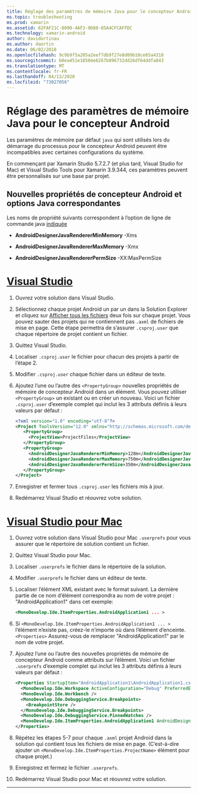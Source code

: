 ```yaml
---
title: Réglage des paramètres de mémoire Java pour le concepteur Android
ms.topic: troubleshooting
ms.prod: xamarin
ms.assetid: 62FAF21C-8090-4AF3-9D88-05A4CFCAFFDC
ms.technology: xamarin-android
author: davidortinau
ms.author: daortin
ms.date: 06/02/2018
ms.openlocfilehash: 9c9b9f5a205a2eef7db9f27e8d09b10ce65a4318
ms.sourcegitcommit: b0ea451e18504e6267b896732dd26df64ddfa843
ms.translationtype: MT
ms.contentlocale: fr-FR
ms.lasthandoff: 04/13/2020
ms.locfileid: "73027056"
---
```

# <a name="adjusting-java-memory-parameters-for-the-android-designer"></a>Réglage des paramètres de mémoire Java pour le concepteur Android

Les paramètres de mémoire par défaut `java` qui sont utilisés lors du démarrage du processus pour le concepteur Android peuvent être incompatibles avec certaines configurations du système.

En commençant par Xamarin Studio 5.7.2.7 (et plus tard, Visual Studio for Mac) et Visual Studio Tools pour Xamarin 3.9.344, ces paramètres peuvent être personnalisés sur une base par projet.

## <a name="new-android-designer-properties-and-corresponding-java-options"></a>Nouvelles propriétés de concepteur Android et options Java correspondantes

Les noms de propriété suivants correspondent à l’option de ligne de commande java [indiquée](https://docs.oracle.com/javase/7/docs/technotes/tools/windows/java.html)

- **AndroidDesignerJavaRendererMinMemory** -Xms

- **AndroidDesignerJavaRendererMaxMemory** -Xmx

- **AndroidDesignerJavaRendererPermSize** -XX:MaxPermSize

# <a name="visual-studio"></a>[Visual Studio](#tab/windows)

1. Ouvrez votre solution dans Visual Studio.

2. Sélectionnez chaque projet Android un par un dans la Solution Explorer et cliquez sur [Afficher tous les fichiers](https://docs.microsoft.com/previous-versions/visualstudio/visual-studio-2008/4afxey9h(v=vs.90)) deux fois sur chaque projet. Vous pouvez sauter des projets qui ne contiennent pas `.axml` de fichiers de mise en page. Cette étape permettra de s’assurer `.csproj.user` que chaque répertoire de projet contient un fichier.

3. Quittez Visual Studio.

4. Localiser `.csproj.user` le fichier pour chacun des projets à partir de l’étape 2.

5. Modifier `.csproj.user` chaque fichier dans un éditeur de texte.

6. Ajoutez l’une ou l’autre des `<PropertyGroup>` nouvelles propriétés de mémoire de concepteur Android dans un élément. Vous pouvez utiliser `<PropertyGroup>` un existant ou en créer un nouveau. Voici un fichier `.csproj.user` d’exemple complet qui inclut les 3 attributs définis à leurs valeurs par défaut :

    ```xml
    <?xml version="1.0" encoding="utf-8"?>
    <Project ToolsVersion="12.0" xmlns="http://schemas.microsoft.com/developer/msbuild/2003">
       <PropertyGroup>
         <ProjectView>ProjectFiles</ProjectView>
       </PropertyGroup>
       <PropertyGroup>
         <AndroidDesignerJavaRendererMinMemory>128m</AndroidDesignerJavaRendererMinMemory>
         <AndroidDesignerJavaRendererMaxMemory>750m</AndroidDesignerJavaRendererMaxMemory>
         <AndroidDesignerJavaRendererPermSize>350m</AndroidDesignerJavaRendererPermSize>
       </PropertyGroup>
    </Project>
    ```

7. Enregistrer et fermer tous `.csproj.user` les fichiers mis à jour.

8. Redémarrez Visual Studio et réouvrez votre solution.

# <a name="visual-studio-for-mac"></a>[Visual Studio pour Mac](#tab/macos)

1. Ouvrez votre solution dans Visual Studio pour Mac `.userprefs` pour vous assurer que le répertoire de solution contient un fichier.

2. Quittez Visual Studio pour Mac.

3. Localiser `.userprefs` le fichier dans le répertoire de la solution.

4. Modifier `.userprefs` le fichier dans un éditeur de texte.

5. Localiser l’élément XML existant avec le format suivant. La dernière partie de ce nom d’élément correspondra au nom de votre projet : "AndroidApplication1" dans cet exemple:

    ```xml
    <MonoDevelop.Ide.ItemProperties.AndroidApplication1 ... >
    ```

6. Si `<MonoDevelop.Ide.ItemProperties.AndroidApplication1 ... >` l’élément n’existe pas, créez-le n’importe où dans l’élément d’enceinte. `<Properties>` Assurez-vous de remplacer "AndroidApplication1" par le nom de votre projet.

7. Ajoutez l’une ou l’autre des nouvelles propriétés de mémoire de concepteur Android comme attributs sur l’élément. Voici un fichier `.userprefs` d’exemple complet qui inclut les 3 attributs définis à leurs valeurs par défaut :

    ```xml
    <Properties StartupItem="AndroidApplication1\AndroidApplication1.csproj">
      <MonoDevelop.Ide.Workspace ActiveConfiguration="Debug" PreferredExecutionTarget="Android.SelectDevice" />
      <MonoDevelop.Ide.Workbench />
      <MonoDevelop.Ide.DebuggingService.Breakpoints>
        <BreakpointStore />
      </MonoDevelop.Ide.DebuggingService.Breakpoints>
      <MonoDevelop.Ide.DebuggingService.PinnedWatches />
      <MonoDevelop.Ide.ItemProperties.AndroidApplication1 AndroidDesignerJavaRendererMinMemory="128m" AndroidDesignerJavaRendererMaxMemory="750m" AndroidDesignerJavaRendererPermSize="350m" />
    </Properties>
    ```

8. Répétez les étapes 5-7 pour chaque `.axml` projet Android dans la solution qui contient tous les fichiers de mise en page. (C’est-à-dire ajouter un `<MonoDevelop.Ide.ItemProperties.ProjectName>` élément pour chaque projet.)

9. Enregistrez et fermez le fichier `.userprefs`.

10. Redémarrez Visual Studio pour Mac et réouvrez votre solution.

-----
